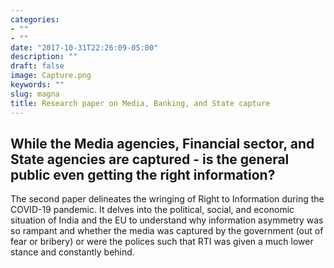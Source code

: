 ```yaml
---
categories:
- ""
- ""
date: "2017-10-31T22:26:09-05:00"
description: ""
draft: false
image: Capture.png
keywords: ""
slug: magna
title: Research paper on Media, Banking, and State capture
---
```


While the Media agencies, Financial sector, and State agencies are captured - is the general public even getting the right information? 
---

The second paper delineates the wringing of Right to Information during the COVID-19 pandemic. It delves into the political, social, and economic situation of India and the EU to understand why information asymmetry was so rampant and whether the media was captured by the government (out of fear or bribery) or were the polices such that RTI was given a much lower stance and constantly behind.  
